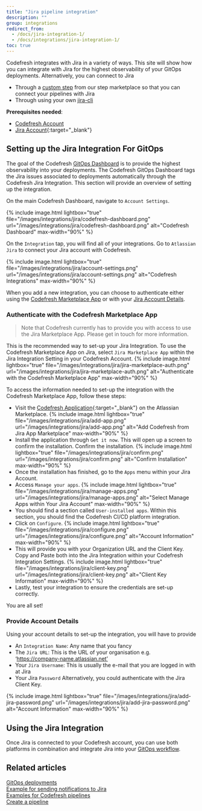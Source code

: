 ```yaml
---
title: "Jira pipeline integration"
description: ""
group: integrations
redirect_from:
  - /docs/jira-integration-1/
  - /docs/integrations/jira-integration-1/
toc: true
---
```

Codefresh integrates with Jira in a variety of ways. This site will show how you can integrate with Jira for the highest observability of your GitOps deployments. Alternatively, you can connect to Jira
* Through a [custom step]({{site.baseurl}}/docs/integrations/notifications/jira-integration/#use-jira-within-your-codefresh-pipeline) from our step marketplace so that you can connect your pipelines with Jira
* Through using your own [jira-cli]({{site.baseurl}}/docs/integrations/notifications/jira-integration/#using-your-own-jira-cli)

**Prerequisites needed**:
* [Codefresh Account](https://codefresh.io/docs/docs/administration/create-a-codefresh-account/)
* [Jira Account](https://www.atlassian.com/software/jira){:target="\_blank"}

## Setting up the Jira Integration For GitOps

The goal of the Codefresh [GitOps Dashboard]({{site.baseurl}}/docs/ci-cd-guides/gitops-deployments/) is to provide the highest observability into your deployments. The Codefresh GitOps Dashboard tags the Jira issues associated to deployments automatically through the Codefresh Jira Integration. This section will provide an overview of setting up the integration.

On the main Codefresh Dashboard, navigate to `Account Settings`. 

{% include image.html 
lightbox="true" 
file="/images/integrations/jira/codefresh-dashboard.png" 
url="/images/integrations/jira/codefresh-dashboard.png" 
alt="Codefresh Dashboard" 
max-width="90%" 
%}

On the `Integration` tap, you will find all of your integrations. Go to `Atlassian Jira` to connect your Jira account with Codefresh.

{% include image.html 
lightbox="true" 
file="/images/integrations/jira/account-settings.png" 
url="/images/integrations/jira/account-settings.png" 
alt="Codefresh Integrations" 
max-width="90%" 
%}

When you add a new integration, you can choose to authenticate either using the [Codefresh Marketplace App]({{site.baseurl}}/docs/integrations/notifications/jira-integration/#authenticate-with-the-jira-client-key) or with your [Jira Account Details]({{site.baseurl}}/docs/integrations/notifications/jira-integration/#provide-account-details).

### Authenticate with the Codefresh Marketplace App

> Note that Codefresh currently has to provide you with access to use the Jira Marketplace App. Please get in touch for more information.

This is the recommended way to set-up your Jira Integration. To use the Codefresh Marketplace App on Jira, select `Jira Marketplace App` within the Jira Integration Setting in your Codefresh Account.
{% include image.html 
lightbox="true" 
file="/images/integrations/jira/jira-marketplace-auth.png" 
url="/images/integrations/jira/jira-marketplace-auth.png" 
alt="Authenticate with the Codefresh Marketplace App" 
max-width="90%" 
%}

To access the information needed to set-up the integration with the Codefresh Marketplace App, follow these steps:
* Visit the [Codefresh Application](https://marketplace.atlassian.com/apps/1224560/codefresh){:target="\_blank"} on the Atlassian Marketplace.
    {% include image.html 
    lightbox="true" 
    file="/images/integrations/jira/add-app.png" 
    url="/images/integrations/jira/add-app.png" 
    alt="Add Codefresh from Jira App Marketplace" 
    max-width="90%" 
    %}
* Install the application through `Get it now`. This will open up a screen to confirm the installation. Confirm the installation.
    {% include image.html 
    lightbox="true" 
    file="/images/integrations/jira/confirm.png" 
    url="/images/integrations/jira/confirm.png" 
    alt="Confirm Installation" 
    max-width="90%" 
    %}
* Once the installation has finished, go to the `Apps` menu within your Jira Account.
* Access `Manage your apps`.
    {% include image.html 
    lightbox="true" 
    file="/images/integrations/jira/manage-apps.png" 
    url="/images/integrations/jira/manage-apps.png" 
    alt="Select Manage Apps within Your Jira Account" 
    max-width="90%" 
    %}
* You should find a section called `User-installed apps`. Within this section, you should find the Codefresh CI/CD platform integration.
* Click on `Configure`.
    {% include image.html 
    lightbox="true" 
    file="/images/integrations/jira/configure.png" 
    url="/images/integrations/jira/configure.png" 
    alt="Account Information" 
    max-width="90%" 
    %}
* This will provide you with your Organization URL and the Client Key. Copy and Paste both into the Jira Integration within your Codefresh Integration Settings.
    {% include image.html 
    lightbox="true" 
    file="/images/integrations/jira/client-key.png" 
    url="/images/integrations/jira/client-key.png" 
    alt="Client Key Information" 
    max-width="90%" 
    %}
* Lastly, test your integration to ensure the credentials are set-up correctly.

You are all set!

### Provide Account Details

Using your account details to set-up the integration, you will have to provide
* An `Integration Name`: Any name that you fancy
* The `Jira URL`: This is the URL of your organisation e.g. ‘https://company-name.atlassian.net’
* Your `Jira Username`: This is usually the e-mail that you are logged in with at Jira
* Your Jira `Password`
Alternatively, you could authenticate with the Jira Client Key. 

{% include image.html 
lightbox="true" 
file="/images/integrations/jira/add-jira-password.png" 
url="/images/integrations/jira/add-jira-password.png" 
alt="Account Information" 
max-width="90%" 
%}

## Using the Jira Integration

Once Jira is connected to your Codefresh account, you can use both platforms in combination and integrate Jira into your [GitOps workflow]({{site.baseurl}}/docs/ci-cd-guides/gitops-deployments/).

## Related articles
[GitOps deployments]({{site.baseurl}}/docs/ci-cd-guides/gitops-deployments/)  
[Example for sending notifications to Jira]({{site.baseurl}}/docs/yaml-examples/examples/sending-the-notification-to-jira/)  
[Examples for Codefresh pipelines]({{site.baseurl}}/docs/yaml-examples/examples/)  
[Create a pipeline]({{site.baseurl}}/docs/pipelines/pipelines/)  